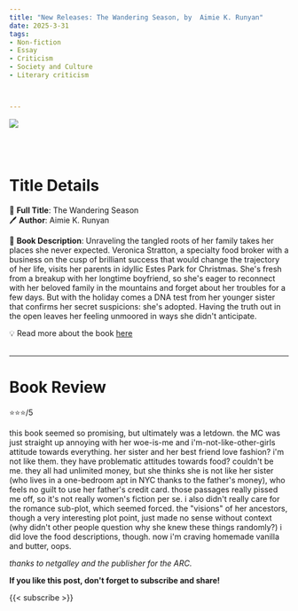 ```yaml
---
title: "New Releases: The Wandering Season, by  Aimie K. Runyan"
date: 2025-3-31
tags: 
- Non-fiction
- Essay
- Criticism
- Society and Culture
- Literary criticism



---
```


![](https://harpercollins-christian.imgix.net/covers/9781400237296.jpg?auto=format&w=400)

<br>
<br>

# Title Details

📕 **Full Title**: The Wandering Season
\
🖊 **Author**: Aimie K. Runyan

🔎 **Book Description**: Unraveling the tangled roots of her family takes her places she never expected. Veronica Stratton, a specialty food broker with a business on the cusp of brilliant success that would change the trajectory of her life, visits her parents in idyllic Estes Park for Christmas. She's fresh from a breakup with her longtime boyfriend, so she's eager to reconnect with her beloved family in the mountains and forget about her troubles for a few days. But with the holiday comes a DNA test from her younger sister that confirms her secret suspicions: she's adopted. Having the truth out in the open leaves her feeling unmoored in ways she didn't anticipate.

 


💡️ Read more about the book [here](https://www.harpercollinsfocus.com/9781400237296/the-wandering-season/)
<br>
<br>

---

# Book Review

⭐⭐⭐/5

this book seemed so promising, but ultimately was a letdown.
the MC was just straight up annoying with her woe-is-me and i'm-not-like-other-girls attitude towards everything. her sister and her best friend love fashion? i'm not like them. they have problematic attitudes towards food? couldn't be me. they all had unlimited money, but she thinks she is not like her sister (who lives in a one-bedroom apt in NYC thanks to the father's money), who feels no guilt to use her father's credit card. those passages really pissed me off, so it's not really women's fiction per se.
i also didn't really care for the romance sub-plot, which seemed forced.
the "visions" of her ancestors, though a very interesting plot point, just made no sense without context (why didn't other people question why she knew these things randomly?)
i did love the food descriptions, though. now i'm craving homemade vanilla and butter, oops.

*thanks to netgalley and the publisher for the ARC.*


**If you like this post, don't forget to subscribe and share!**

{{< subscribe >}}
